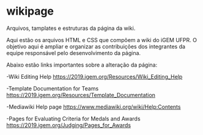 # wikipage
Arquivos, tamplates e estruturas da página da wiki.

Aqui estão os arquivos HTML e CSS que compõem a wiki do iGEM UFPR.
O objetivo aqui é ampliar e organizar as contribuições dos integrantes da equipe responsável pelo desenvolvimento da página.

Abaixo estão links importantes sobre a alteração da página:

-Wiki Editing Help
https://2019.igem.org/Resources/Wiki_Editing_Help

-Template Documentation for Teams
https://2019.igem.org/Resources/Template_Documentation

-Mediawiki Help page
https://www.mediawiki.org/wiki/Help:Contents

-Pages for Evaluating Criteria for Medals and Awards
https://2019.igem.org/Judging/Pages_for_Awards
